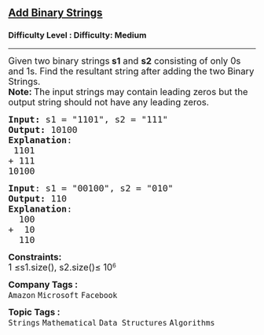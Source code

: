 <h2><a href="https://www.geeksforgeeks.org/problems/add-binary-strings3805/1?page=2&sortBy=submissions">Add Binary Strings</a></h2><h3>Difficulty Level : Difficulty: Medium</h3><hr><div class="problems_problem_content__Xm_eO"><p><span style="font-size: 18px;">Given two binary strings<strong> s1</strong> and <strong>s2</strong> consisting of only 0s and 1s. Find the resultant string after adding the two Binary Strings.<br><strong>Note:&nbsp;</strong>The input strings may contain leading zeros but the output string should not have any leading zeros.</span></p>
<pre><span style="font-size: 18px;"><strong>Input: </strong>s1 = "1101", s2 = "111"
<strong>Output:</strong> 10100
<strong>Explanation</strong>:
&nbsp;1101
+&nbsp;111
10100</span>
</pre>
<pre><span style="font-size: 18px;"><strong>Input</strong>: s1 = "00100", s2 = "010"
<strong>Output:</strong> 110
<strong>Explanation</strong>: 
  100
+  10
&nbsp; 110</span>
</pre>
<p><span style="font-size: 18px;"><strong>Constraints:</strong></span><br><span style="font-size: 18px;">1 ≤</span><span style="font-size: 18px;">s1.size(), s2.size()</span><span style="font-size: 18px;">≤ 10</span><sup>6</sup></p></div><p><span style=font-size:18px><strong>Company Tags : </strong><br><code>Amazon</code>&nbsp;<code>Microsoft</code>&nbsp;<code>Facebook</code>&nbsp;<br><p><span style=font-size:18px><strong>Topic Tags : </strong><br><code>Strings</code>&nbsp;<code>Mathematical</code>&nbsp;<code>Data Structures</code>&nbsp;<code>Algorithms</code>&nbsp;